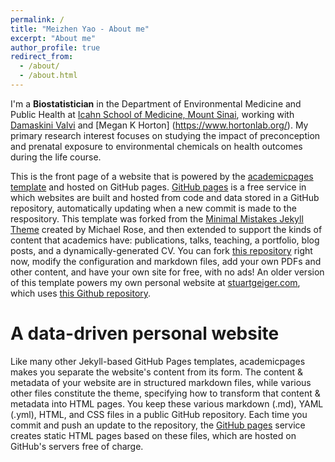 ```yaml
---
permalink: /
title: "Meizhen Yao - About me"
excerpt: "About me"
author_profile: true
redirect_from: 
  - /about/
  - /about.html
---
```


I'm a **Biostatistician** in the Department of Environmental Medicine and Public Health at [Icahn School of Medicine, Mount Sinai](https://icahn.mssm.edu/about/departments/environmental-public-health), working with [Damaskini Valvi](https://profiles.mountsinai.org/valvi-damaskini) and [Megan K Horton] (https://www.hortonlab.org/). My primary research interest focuses on studying the impact of preconception and prenatal exposure to environmental chemicals on health outcomes during the life course. 


This is the front page of a website that is powered by the [academicpages template](https://github.com/academicpages/academicpages.github.io) and hosted on GitHub pages. [GitHub pages](https://pages.github.com) is a free service in which websites are built and hosted from code and data stored in a GitHub repository, automatically updating when a new commit is made to the respository. This template was forked from the [Minimal Mistakes Jekyll Theme](https://mmistakes.github.io/minimal-mistakes/) created by Michael Rose, and then extended to support the kinds of content that academics have: publications, talks, teaching, a portfolio, blog posts, and a dynamically-generated CV. You can fork [this repository](https://github.com/academicpages/academicpages.github.io) right now, modify the configuration and markdown files, add your own PDFs and other content, and have your own site for free, with no ads! An older version of this template powers my own personal website at [stuartgeiger.com](http://stuartgeiger.com), which uses [this Github repository](https://github.com/staeiou/staeiou.github.io).

A data-driven personal website
======
Like many other Jekyll-based GitHub Pages templates, academicpages makes you separate the website's content from its form. The content & metadata of your website are in structured markdown files, while various other files constitute the theme, specifying how to transform that content & metadata into HTML pages. You keep these various markdown (.md), YAML (.yml), HTML, and CSS files in a public GitHub repository. Each time you commit and push an update to the repository, the [GitHub pages](https://pages.github.com/) service creates static HTML pages based on these files, which are hosted on GitHub's servers free of charge.

